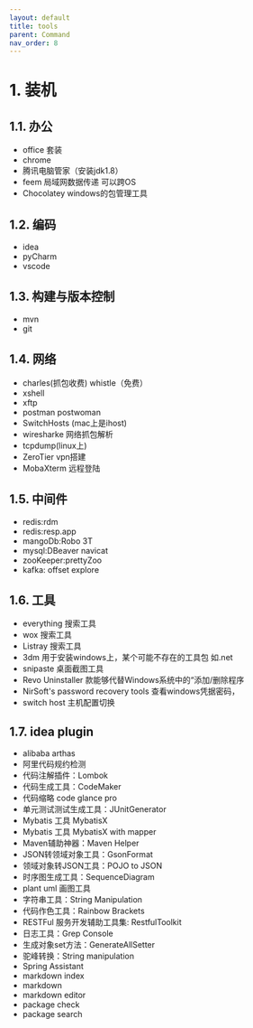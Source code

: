 ```yaml
---
layout: default
title: tools
parent: Command
nav_order: 8
---
```


# 1. 装机

## 1.1. 办公

- office 套装
- chrome
- 腾讯电脑管家（安装jdk1.8）
- feem 局域网数据传递 可以跨OS
- Chocolatey windows的包管理工具

## 1.2. 编码

- idea
- pyCharm
- vscode

## 1.3. 构建与版本控制

- mvn
- git

## 1.4. 网络

- charles(抓包收费)  whistle（免费）
- xshell
- xftp
- postman postwoman
- SwitchHosts (mac上是ihost)
- wiresharke 网络抓包解析
- tcpdump(linux上)
- ZeroTier vpn搭建
- MobaXterm 远程登陆

## 1.5. 中间件

- redis:rdm
- redis:resp.app
- mangoDb:Robo 3T
- mysql:DBeaver navicat
- zooKeeper:prettyZoo
- kafka: offset explore

## 1.6. 工具

- everything 搜索工具
- wox 搜索工具
- Listray 搜索工具
- 3dm 用于安装windows上，某个可能不存在的工具包 如.net
- snipaste 桌面截图工具
- Revo Uninstaller 款能够代替Windows系统中的“添加/删除程序
- NirSoft's password recovery tools 查看windows凭据密码，
- switch host 主机配置切换

## 1.7. idea plugin

- alibaba arthas
- 阿里代码规约检测
- 代码注解插件：Lombok
- 代码生成工具：CodeMaker
- 代码缩略 code glance pro
- 单元测试测试生成工具：JUnitGenerator
- Mybatis 工具 MybatisX
- Mybatis 工具 MybatisX with mapper
- Maven辅助神器：Maven Helper
- JSON转领域对象工具：GsonFormat
- 领域对象转JSON工具：POJO to JSON
- 时序图生成工具：SequenceDiagram
- plant uml 画图工具
- 字符串工具：String Manipulation
- 代码作色工具：Rainbow Brackets
- RESTFul 服务开发辅助工具集: RestfulToolkit
- 日志工具：Grep Console
- 生成对象set方法：GenerateAllSetter
- 驼峰转换：String manipulation
- Spring Assistant
- markdown index
- markdown
- markdown editor
- package check
- package search